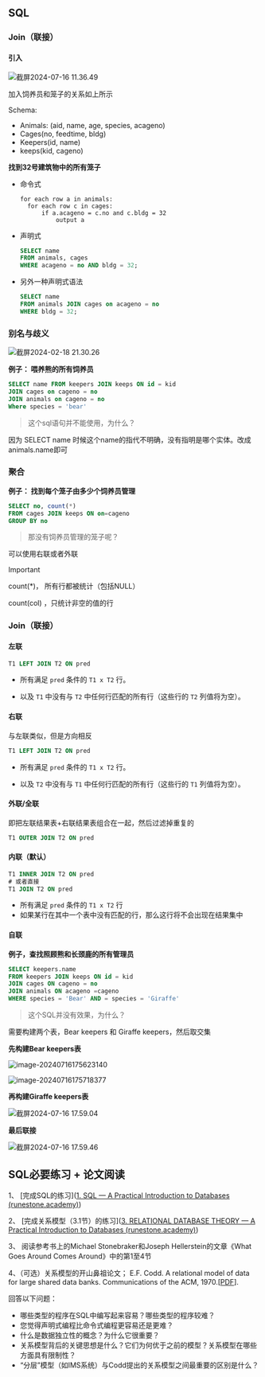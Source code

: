 ## SQL

### Join（联接）

#### 引入

![截屏2024-07-16 11.36.49](http://198.46.215.27:49153/i/6695ead864fcb.png)

加入饲养员和笼子的关系如上所示

Schema:

- Animals: (aid, name, age, species, acageno)
- Cages(no, feedtime, bldg)
- Keepers(id, name)
- keeps(kid, cageno)



**找到32号建筑物中的所有笼子**

- 命令式

  ```
  for each row a in animals:
  	for each row c in cages:
  		if a.acageno = c.no and c.bldg = 32
  			output a
  ```

- 声明式

  ```sql
  SELECT name
  FROM animals, cages
  WHERE acageno = no AND bldg = 32;
  ```

- 另外一种声明式语法

  ```sql
  SELECT name
  FROM animals JOIN cages on acageno = no
  WHERE bldg = 32;
  ```

  

### 别名与歧义

![截屏2024-02-18 21.30.26](http://198.46.215.27:49153/i/6695f062a140d.png)

**例子： 喂养熊的所有饲养员**

```sql
SELECT name FROM keepers JOIN keeps ON id = kid
JOIN cages on cageno = no
JOIN animals on cageno = no
Where species = 'bear'
```

> 这个sql语句并不能使用，为什么？

因为 SELECT name 时候这个name的指代不明确，没有指明是哪个实体。改成animals.name即可

### 聚合

**例子： 找到每个笼子由多少个饲养员管理**

```sql
SELECT no, count(*)
FROM cages JOIN keeps ON on=cageno
GROUP BY no
```

> 那没有饲养员管理的笼子呢？

可以使用右联或者外联

> [!IMPORTANT]
>
> count(*)， 所有行都被统计（包括NULL）
>
> count(col) ，只统计非空的值的行

### Join（联接）

#### 左联

```sql
T1 LEFT JOIN T2 ON pred
```

- 所有满足 `pred` 条件的 `T1 x T2` 行。

- 以及 `T1` 中没有与 `T2` 中任何行匹配的所有行（这些行的 `T2` 列值将为空）。

#### 右联

与左联类似，但是方向相反

```sql
T1 LEFT JOIN T2 ON pred
```

- 所有满足 `pred` 条件的 `T1 x T2` 行。

- 以及 `T2` 中没有与 `T1` 中任何行匹配的所有行（这些行的 `T1` 列值将为空）。

#### 外联/全联

即把左联结果表+右联结果表组合在一起，然后过滤掉重复的

```sql
T1 OUTER JOIN T2 ON pred
```

#### 内联（默认）

```sql
T1 INNER JOIN T2 ON pred
# 或者直接
T1 JOIN T2 ON pred
```

- 所有满足 `pred` 条件的 `T1 x T2` 行
- 如果某行在其中一个表中没有匹配的行，那么这行将不会出现在结果集中

#### 自联

**例子，查找照顾熊和长颈鹿的所有管理员**

```sql
SELECT keepers.name
FROM keepers JOIN keeps ON id = kid
JOIN cages ON cageno = no
JOIN animals ON acageno =cageno
WHERE species = 'Bear' AND = species = 'Giraffe'
```

> 这个SQL并没有效果，为什么？

需要构建两个表，Bear keepers 和 Giraffe keepers，然后取交集 

**先构建Bear keepers表**

![image-20240716175623140](http://198.46.215.27:49153/i/669643ca5ca5f.png)



![image-20240716175718377](http://198.46.215.27:49153/i/66964401c8d10.png)

**再构建Giraffe keepers表**

![截屏2024-07-16 17.59.04](http://198.46.215.27:49153/i/6696447286c80.png)

**最后联接**

![截屏2024-07-16 17.59.46](http://198.46.215.27:49153/i/6696449ba2f3d.png)



## SQL必要练习 + 论文阅读

1、 [完成SQL的练习]([1. SQL — A Practical Introduction to Databases (runestone.academy)](https://runestone.academy/ns/books/published/practical_db/PART1_SQL/index.html))

2、 [完成关系模型（3.1节）的练习]([3. RELATIONAL DATABASE THEORY — A Practical Introduction to Databases (runestone.academy)](https://runestone.academy/ns/books/published/practical_db/PART3_RELATIONAL_DATABASE_THEORY/index.html))

3、 阅读参考书上的Michael Stonebraker和Joseph Hellerstein的文章《What Goes Around Comes Around》中的第1至4节

4、（可选）关系模型的开山鼻祖论文； E.F. Codd. A relational model of data for large shared data banks. Communications of the ACM, 1970.[[PDF](http://portal.acm.org/ft_gateway.cfm?id=362685&type=pdf&coll=GUIDE&dl=GUIDE&CFID=1781172&CFTOKEN=98614393)].

回答以下问题：

- 哪些类型的程序在SQL中编写起来容易？哪些类型的程序较难？
- 您觉得声明式编程比命令式编程更容易还是更难？
- 什么是数据独立性的概念？为什么它很重要？
- 关系模型背后的关键思想是什么？它们为何优于之前的模型？关系模型在哪些方面具有限制性？
- “分层”模型（如IMS系统）与Codd提出的关系模型之间最重要的区别是什么？